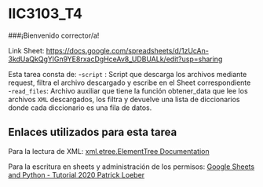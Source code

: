 # IIC3103_T4

###¡Bienvenido corrector/a!

Link Sheet: https://docs.google.com/spreadsheets/d/1zUcAn-3kdUaQkQgYlGn9YE8rxacDgHceAv8_UDBUALk/edit?usp=sharing

Esta tarea consta de: 
-`script` : Script que descarga los archivos mediante request, filtra el archivo descargado y escribe en el Sheet correspondiente
-`read_files`: Archivo auxiliar que tiene la función obtener_data que lee los archivos `XML` descargados, los filtra y devuelve una lista de diccionarios donde cada diccionario es una fila de datos.  

## Enlaces utilizados para esta tarea

Para la lectura de XML: [xml.etree.ElementTree Documentation](https://docs.python.org/3/library/xml.etree.elementtree.html)

Para la escritura en sheets y administración de los permisos: [Google Sheets and Python - Tutorial 2020 Patrick Loeber](https://youtu.be/T1vqS1NL89E)
